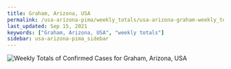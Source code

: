 ```yaml
---
title: Graham, Arizona, USA
permalink: /usa-arizona-pima/weekly_totals/usa-arizona-graham-weekly_totals.html
last_updated: Sep 15, 2021
keywords: ["Graham, Arizona, USA", "weekly totals"]
sidebar: usa-arizona-pima_sidebar
---
```


![Weekly Totals of Confirmed Cases for Graham, Arizona, USA](/covid_tracker/images/graphs/usa-arizona-graham-weekly_totals_graph.png)
